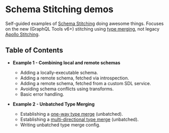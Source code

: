 # Schema Stitching demos

Self-guided examples of [Schema Stitching](https://www.graphql-tools.com/docs/stitch-combining-schemas) doing awesome things. Focuses on the new (GraphQL Tools v6+) stitching using [type merging](https://www.graphql-tools.com/docs/stitch-type-merging), not legacy [Apollo Stitching](https://www.apollographql.com/docs/federation/migrating-from-stitching/).

## Table of Contents

- **Example 1 - Combining local and remote schemas**

  - Adding a locally-executable schema.
  - Adding a remote schema, fetched via introspection.
  - Adding a remote schema, fetched from a custom SDL service.
  - Avoiding schema conflicts using transforms.
  - Basic error handling.

- **Example 2 - Unbatched Type Merging**

  - Establishing a [one-way type merge](https://www.graphql-tools.com/docs/stitch-type-merging#unidirectional-merges) (unbatched).
  - Establishing a [multi-directional type merge](https://www.graphql-tools.com/docs/stitch-type-merging#basic-example) (unbatched).
  - Writing unbatched type merge config.
